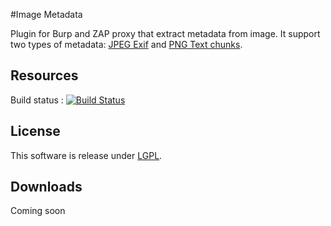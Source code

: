 #Image Metadata

Plugin for Burp and ZAP proxy that extract metadata from image. It support two types of metadata: [JPEG Exif](http://en.wikipedia.org/wiki/Exchangeable_image_file_format) and [PNG Text chunks](http://www.w3.org/TR/PNG-Chunks.html#C.tEXt).

## Resources

Build status : [![Build Status](https://travis-ci.org/h3xstream/burp_image_metadata.png)](https://travis-ci.org/h3xstream/burp_image_metadata)

## License

This software is release under [LGPL](http://www.gnu.org/licenses/lgpl.html).

## Downloads

Coming soon